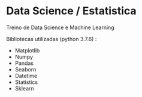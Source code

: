 # Data Science / Estatistica

Treino de Data Science e Machine Learning 

Bibliotecas utilizadas (python 3.7.6) :

   - Matplotlib
   - Numpy
   - Pandas
   - Seaborn
   - Datetime
   - Statistics
   - Sklearn
